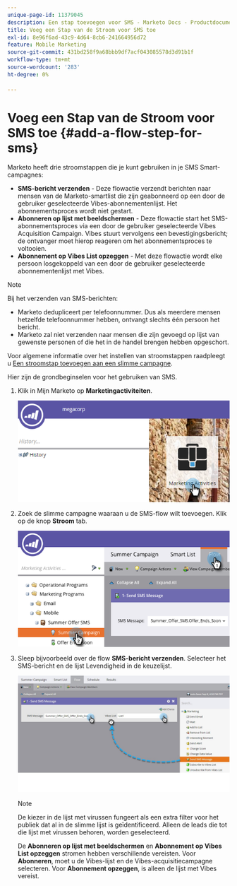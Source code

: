 ```yaml
---
unique-page-id: 11379045
description: Een stap toevoegen voor SMS - Marketo Docs - Productdocumentatie
title: Voeg een Stap van de Stroom voor SMS toe
exl-id: 8e96f6ad-43c9-4d64-8cb6-241664956d72
feature: Mobile Marketing
source-git-commit: 431bd258f9a68bbb9df7acf043085578d3d91b1f
workflow-type: tm+mt
source-wordcount: '283'
ht-degree: 0%

---
```


# Voeg een Stap van de Stroom voor SMS toe {#add-a-flow-step-for-sms}

Marketo heeft drie stroomstappen die je kunt gebruiken in je SMS Smart-campagnes:

* **SMS-bericht verzenden** - Deze flowactie verzendt berichten naar mensen van de Marketo-smartlist die zijn geabonneerd op een door de gebruiker geselecteerde Vibes-abonnementenlijst. Het abonnementsproces wordt niet gestart.
* **Abonneren op lijst met beeldschermen** - Deze flowactie start het SMS-abonnementsproces via een door de gebruiker geselecteerde Vibes Acquisition Campaign. Vibes stuurt vervolgens een bevestigingsbericht; de ontvanger moet hierop reageren om het abonnementsproces te voltooien.
* **Abonnement op Vibes List opzeggen** - Met deze flowactie wordt elke persoon losgekoppeld van een door de gebruiker geselecteerde abonnementenlijst met Vibes.

>[!NOTE]
>
>Bij het verzenden van SMS-berichten:
>
>* Marketo dedupliceert per telefoonnummer. Dus als meerdere mensen hetzelfde telefoonnummer hebben, ontvangt slechts één persoon het bericht.
>* Marketo zal niet verzenden naar mensen die zijn gevoegd op lijst van gewenste personen of die het in de handel brengen hebben opgeschort.

Voor algemene informatie over het instellen van stroomstappen raadpleegt u [Een stroomstap toevoegen aan een slimme campagne](/help/marketo/product-docs/core-marketo-concepts/smart-campaigns/flow-actions/add-a-flow-step-to-a-smart-campaign.md).

Hier zijn de grondbeginselen voor het gebruiken van SMS.

1. Klik in Mijn Marketo op **Marketingactiviteiten**.

   ![](assets/image2016-7-28-11-3a41-3a17.png)

1. Zoek de slimme campagne waaraan u de SMS-flow wilt toevoegen. Klik op de knop **Stroom** tab.

   ![](assets/image2016-7-28-11-3a43-3a41.png)

1. Sleep bijvoorbeeld over de flow **SMS-bericht verzenden**. Selecteer het SMS-bericht en de lijst Levendigheid in de keuzelijst.

   ![](assets/send-sms-message-hands.jpg)

   >[!NOTE]
   >
   >De kiezer in de lijst met virussen fungeert als een extra filter voor het publiek dat al in de slimme lijst is geïdentificeerd. Alleen de leads die tot die lijst met virussen behoren, worden geselecteerd.
   >
   >De **Abonneren op lijst met beeldschermen** en **Abonnement op Vibes List opzeggen** stromen hebben verschillende vereisten. Voor **Abonneren**, moet u de Vibes-lijst en de Vibes-acquisitiecampagne selecteren. Voor **Abonnement opzeggen**, is alleen de lijst met Vibes vereist.
